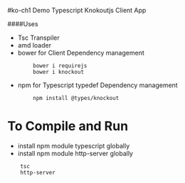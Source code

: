 #ko-ch1
Demo Typescript Knokoutjs Client App

####Uses
   - Tsc Transpiler
   - amd loader
   - bower for Client Dependency management
```
        bower i requirejs
        bower i knockout
```
   - npm for Typescript typedef Dependency management
```   
        npm install @types/knockout
````
   # To Compile and Run
   - install npm module typescript globally
   - install npm module http-server globally
```
    tsc
    http-server
```
